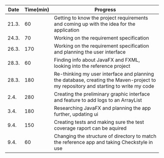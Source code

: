 Date | Time(min) | Progress
-----|-----------|----------
21.3. | 60 | Getting to know the project requirements and coming up with the idea for the application
24.3. | 70  | Working on the requirement specification
26.3. | 170 | Working on the requirement specification and planning the user interface
28.3. | 60 | Finding info about JavaFX and FXML, looking into the reference project
28.3. | 180 | Re-thinking my user interface and planning the database, creating the Maven-project to my repository and starting to write my code
2.4. | 280 | Creating the preliminary graphic interface and feature to add logs to an ArrayList
3.4. | 180 | Researching JavaFX and planning the app further, updating ui 
9.4. | 150 | Creating tests and making sure the test coverage raport can be aquired
9.4. | 60 | Changing the structure of directory to match the reference app and taking Checkstyle in use
